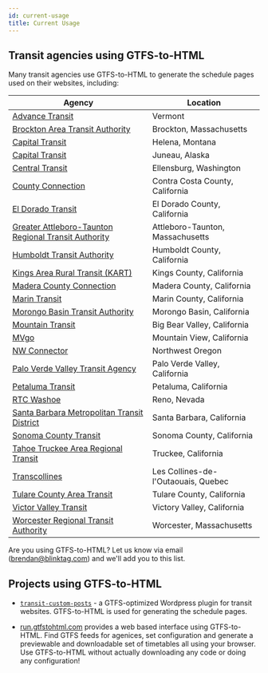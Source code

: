 ```yaml
---
id: current-usage
title: Current Usage
---
```


## Transit agencies using GTFS-to-HTML

Many transit agencies use GTFS-to-HTML to generate the schedule pages used on their websites, including:

| Agency | Location |
| -------- | --------- |
| [Advance Transit](https://advancetransit.com) | Vermont |
| [Brockton Area Transit Authority](https://ridebat.com) | Brockton, Massachusetts |
| [Capital Transit](http://www.ridethecapitalt.org) | Helena, Montana |
| [Capital Transit](https://juneaucapitaltransit.org) | Juneau, Alaska |
| [Central Transit](https://centraltransit.org) | Ellensburg, Washington |
| [County Connection](https://countyconnection.com) | Contra Costa County, California |
| [El Dorado Transit](http://eldoradotransit.com) | El Dorado County, California |
| [Greater Attleboro-Taunton Regional Transit Authority](https://www.gatra.org) | Attleboro-Taunton, Massachusetts |
| [Humboldt Transit Authority](http://hta.org) | Humboldt County, California |
| [Kings Area Rural Transit (KART)](https://www.kartbus.org) | Kings County, California |
| [Madera County Connection](http://mcctransit.com) | Madera County, California |
| [Marin Transit](https://marintransit.org) | Marin County, California |
| [Morongo Basin Transit Authority](https://mbtabus.com) | Morongo Basin, California |
| [Mountain Transit](http://mountaintransit.org) | Big Bear Valley, California |
| [MVgo](https://mvgo.org) | Mountain View, California |
| [NW Connector](http://www.nworegontransit.org) | Northwest Oregon |
| [Palo Verde Valley Transit Agency](http://pvvta.com) | Palo Verde Valley, California |
| [Petaluma Transit](http://transit.cityofpetaluma.net) | Petaluma, California |
| [RTC Washoe](https://www.rtcwashoe.com) | Reno, Nevada |
| [Santa Barbara Metropolitan Transit District](https://sbmtd.gov) | Santa Barbara, California |
| [Sonoma County Transit](http://sctransit.com) | Sonoma County, California |
| [Tahoe Truckee Area Regional Transit](https://tahoetruckeetransit.com) | Truckee, California |
| [Transcollines](https://transcollines.ca) | Les Collines-de-l'Outaouais, Quebec |
| [Tulare County Area Transit](https://ridetcat.org) | Tulare County, California |
| [Victor Valley Transit](https://vvta.org) | Victory Valley, California |
| [Worcester Regional Transit Authority](https://therta.com) | Worcester, Massachusetts |

Are you using GTFS-to-HTML? Let us know via email (brendan@blinktag.com) and we'll add you to this list.

## Projects using GTFS-to-HTML

* [`transit-custom-posts`](https://trilliumtransit.github.io/transit-custom-posts/) - a GTFS-optimized Wordpress plugin for transit websites. GTFS-to-HTML is used for generating the schedule pages.

*  [run.gtfstohtml.com](https://run.gtfstohtml.com) provides a web based interface using GTFS-to-HTML. Find GTFS feeds for agenices, set configuration and generate a previewable and downloadable set of timetables all using your browser. Use GTFS-to-HTML without actually downloading any code or doing any configuration!
